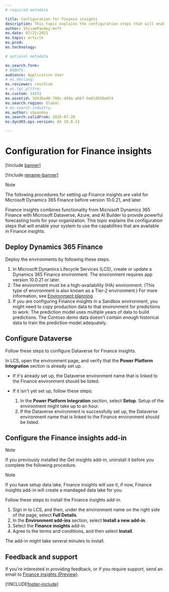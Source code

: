 ```yaml
---
# required metadata

title: Configuration for Finance insights
description: This topic explains the configuration steps that will enable your system to use the capabilities that are available in Finance insights
author: ShivamPandey-msft
ms.date: 07/21/2021
ms.topic: article
ms.prod: 
ms.technology: 

# optional metadata

ms.search.form: 
# ROBOTS: 
audience: Application User
# ms.devlang: 
ms.reviewer: roschlom
# ms.tgt_pltfrm: 
ms.custom: 14151
ms.assetid: 3d43ba40-780c-459a-a66f-9a01d556e674
ms.search.region: Global
# ms.search.industry: 
ms.author: shpandey
ms.search.validFrom: 2020-07-20
ms.dyn365.ops.version: AX 10.0.13

---
```

# Configuration for Finance insights

[!include [banner](../includes/banner.md)]

[!include [rename-banner](~/includes/cc-data-platform-banner.md)]

> [!NOTE]
> The following procedures for setting up Finance insights are valid for Microsoft Dynamics 365 Finance before version 10.0.21, and later.

Finance insights combines functionality from Microsoft Dynamics 365 Finance with Microsoft Dataverse, Azure, and AI Builder to provide powerful forecasting tools for your organization. This topic explains the configuration steps that will enable your system to use the capabilities that are available in Finance insights.

## Deploy Dynamics 365 Finance

Deploy the environments by following these steps.

1. In Microsoft Dynamics Lifecycle Services (LCS), create or update a Dynamics 365 Finance environment. The environment requires app version 10.0.21 or later.
2. The environment must be a high-availability (HA) environment. (This type of environment is also known as a Tier-2 environment.) For more information, see [Environment planning](../../fin-ops-core/fin-ops/imp-lifecycle/environment-planning.md).
3. If you are configuring Finance insights in a Sandbox environment, you might need to copy production data to that environment for predictions to work. The prediction model uses multiple years of data to build predictions. The Contoso demo data doesn’t contain enough historical data to train the prediction model adequately. 

## Configure Dataverse

Follow these steps to configure Dataverse for Finance insights.

In LCS, open the environment page, and verify that the **Power Platform Integration** section is already set up.
- If it's already set up, the Dataverse environment name that is linked to the Finance environment should be listed.
- If it isn't yet set up, follow these steps:

    1. In the **Power Platform Integration** section, select **Setup**. Setup of the environment might take up to an hour.
    2. If the Dataverse environment is successfully set up, the Dataverse environment name that is linked to the Finance environment should be listed.

## Configure the Finance insights add-in

> [!NOTE]
> If you previously installed the Get insights add-in, uninstall it before you complete the following procedure.

> [!NOTE]
> If you have setup data lake, Finance insights will use it, if now, Finance insights add-in will create a mandaged data lake for you.

Follow these steps to install the Finance insights add-in.

1. Sign in to LCS, and then, under the environment name on the right side of the page, select **Full Details**.
2. In the **Environment add-ins** section, select **Install a new add-in**.
3. Select the **Finance insights** add-in.
4. Agree to the terms and conditions, and then select **Install**.

The add-in might take several minutes to install.

## Feedback and support

If you're interested in providing feedback, or if you require support, send an email to [Finance insights (Preview)](mailto:fiap@microsoft.com).

[!INCLUDE[footer-include](../../includes/footer-banner.md)]
